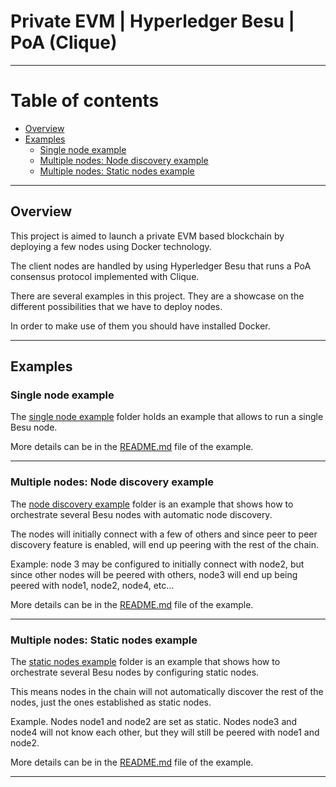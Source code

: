 # Private EVM | Hyperledger Besu | PoA (Clique)

---

# Table of contents
- [Overview](#overview)
- [Examples](#examples)
  - [Single node example](#single-node-example)
  - [Multiple nodes: Node discovery example](#multiple-nodes-node-discovery-example)
  - [Multiple nodes: Static nodes example](#multiple-nodes-static-nodes-example)

---

## Overview

This project is aimed to launch a private EVM based blockchain by deploying
a few nodes using Docker technology.

The client nodes are handled by using Hyperledger Besu that runs a PoA
consensus protocol implemented with Clique.

There are several examples in this project. They are a showcase on the
different possibilities that we have to deploy nodes.

In order to make use of them you should have installed Docker.

---
## Examples

### Single node example

The [single node example](single-node) folder holds an example that allows to
run a single Besu node.

More details can be in the [README.md](single-node/README.md) file of the example.

---

### Multiple nodes: Node discovery example

The [node discovery example](multiple-nodes/node-discovery) folder is an example
that shows how to orchestrate several Besu nodes with automatic node discovery.

The nodes will initially connect with a few of others and since peer to peer
discovery feature is enabled, will end up peering with the rest of the chain.

Example: node 3 may be configured to initially connect with node2, but since
other nodes will be peered with others, node3 will end up being peered with
node1, node2, node4, etc...

More details can be in the [README.md](multiple-nodes/node-discovery/README.md)
file of the example.

---

###  Multiple nodes: Static nodes example

The [static nodes example](multiple-nodes/static-nodes) folder is an example
that shows how to orchestrate several Besu nodes by configuring static nodes.

This means nodes in the chain will not automatically discover the rest of the
nodes, just the ones established as static nodes.

Example. Nodes node1 and node2 are set as static. Nodes node3 and node4 will
not know each other, but they will still be peered with node1 and node2.

More details can be in the [README.md](multiple-nodes/static-nodes/README.md)
file of the example.

---
